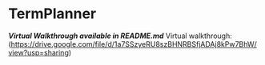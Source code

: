 # TermPlanner
***Virtual Walkthrough available in README.md***
Virtual walkthrough:
(https://drive.google.com/file/d/1a7SSzyeRU8szBHNRBSfjADAj8kPw7BhW/view?usp=sharing)
